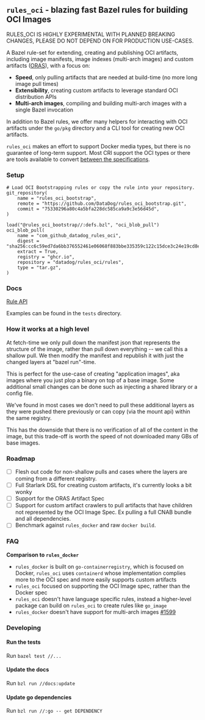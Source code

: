 ## `rules_oci` - blazing fast Bazel rules for building OCI Images

RULES_OCI IS HIGHLY EXPERIMENTAL WITH PLANNED BREAKING CHANGES, PLEASE DO NOT
DEPEND ON FOR PRODUCTION USE-CASES.

A Bazel rule-set for extending, creating and publishing OCI artifacts, including image
manifests, image indexes (multi-arch images) and custom artifacts
([ORAS](https://github.com/oras-project)), with a focus on:

- **Speed**, only pulling artifacts that are needed at build-time (no more long image pull times)
- **Extensibility**, creating custom artifacts to leverage standard OCI distribution
  APIs
- **Multi-arch images**, compiling and building multi-arch images with a single Bazel invocation

In addition to Bazel rules, we offer many helpers for interacting with OCI
artifacts under the `go/pkg` directory and a CLI tool for creating new OCI
artifacts.

`rules_oci` makes an effort to support Docker media types, but there is no
guarantee of long-term support. Most CRI support the OCI types or there are
tools available to convert [between the
specifications](https://github.com/opencontainers/image-spec/blob/v1.0.2/conversion.md).

### Setup

```
# Load OCI Bootstrapping rules or copy the rule into your repository.
git_repository(
    name = "rules_oci_bootstrap",
    remote = "https://github.com/DataDog/rules_oci_bootstrap.git",
    commit = "75330296a80c4a5bfa228dc585ca9a9c3e56d45d",
)

load("@rules_oci_bootstrap//:defs.bzl", "oci_blob_pull")
oci_blob_pull(
    name = "com_github_datadog_rules_oci",
    digest = "sha256:cc6c59ed7da6bb376552461e06068f883bbe335359c122c15dce3c24e19cd8e2",
    extract = True,
    registry = "ghcr.io",
    repository = "datadog/rules_oci/rules",
    type = "tar.gz",
)
```

### Docs

[Rule API](docs/docs.md)

Examples can be found in the `tests` directory.

### How it works at a high level

At fetch-time we only pull down the manifest json that represents the
structure of the image, rather than pull down everything -- we call this a shallow
pull. We then modify the manifest and republish it with just the changed layers
at "bazel run"-time.

This is perfect for the use-case of creating "application images", aka images
where you just plop a binary on top of a base image. Some additional small
changes can be done such as injecting a shared library or a config file.

We've found in most cases we don't need to pull these additional layers as they
were pushed there previously or can copy (via the mount api) within the same
registry.

This has the downside that there is no verification of all of the content
in the image, but this trade-off is worth the speed of not downloaded many GBs of
base images.

### Roadmap

- [ ] Flesh out code for non-shallow pulls and cases where the layers are coming
      from a different registry.
- [ ] Full Starlark DSL for creating custom artifacts, it's currently looks
      a bit wonky
- [ ] Support for the ORAS Artifact Spec
- [ ] Support for custom artifact crawlers to pull artifacts that have children
      not represented by the OCI Image Spec. Ex pulling a full CNAB bundle and all
      dependencies.
- [ ] Benchmark against `rules_docker` and raw `docker build`.

### FAQ

**Comparison to `rules_docker`**

- `rules_docker` is built on `go-containerregistry`, which is focused on Docker,
  `rules_oci` uses `containerd` whose implementation complies more to the OCI spec
  and more easily supports custom artifacts
- `rules_oci` focused on supporting the OCI Image spec, rather than the Docker
  spec
- `rules_oci` doesn't have language specific rules, instead a higher-level
  package can build on `rules_oci` to create rules like `go_image`
- `rules_docker` doesn't have support for multi-arch images [#1599](https://github.com/bazelbuild/rules_docker/issues/1599)

### Developing

#### Run the tests

Run `bazel test //...`

#### Update the docs

Run `bzl run //docs:update`

#### Update go dependencies

Run `bzl run //:go -- get DEPENDENCY`
